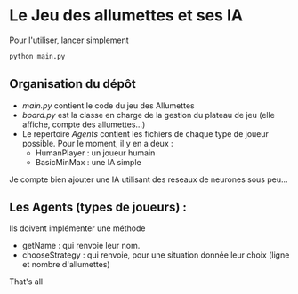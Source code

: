 # Le Jeu des allumettes et ses IA

Pour l'utiliser, lancer simplement

```bash
python main.py
```

## Organisation du dépôt

- *main.py* contient le code du jeu des Allumettes
- *board.py* est la classe en charge de la gestion du plateau de jeu
(elle affiche, compte des allumettes...)
- Le repertoire *Agents* contient les fichiers de chaque type de joueur possible.
Pour le moment, il y en a deux :
  - HumanPlayer : un joueur humain
  - BasicMinMax : une IA simple

Je compte bien ajouter une IA utilisant des reseaux de neurones sous peu...

## Les Agents (types de joueurs) :

Ils doivent implémenter une méthode
- getName : qui renvoie leur nom.
- chooseStrategy : qui renvoie, pour une situation donnée leur choix (ligne et nombre d'allumettes)


That's all
